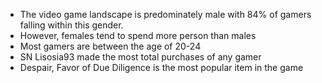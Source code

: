 - The video game landscape is predominately male with 84% of gamers falling within this gender. 
- However, females tend to spend more person than males
- Most gamers are between the age of 20-24
- SN Lisosia93 made the most total purchases of any gamer
- Despair, Favor of Due Diligence is the most popular item in the game
